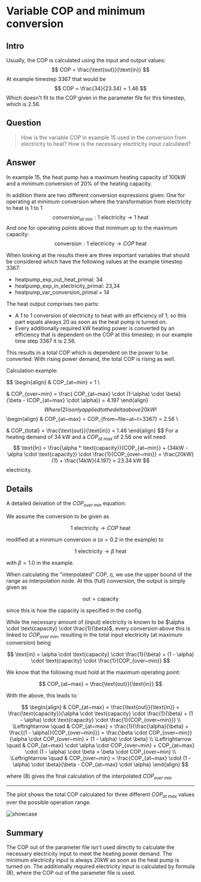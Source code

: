 # Variable COP and minimum conversion

## Intro
Usually, the COP is calculated using the input and output values: 
$$ COP = \frac{\text{out}}{\text{in}} $$
At example timestep 3367 that would be
$$ COP = \frac{34}{23.34} = 1.46 $$
Which doesn't fit to the COP given in the parameter file for this timestep, which is 2.56. 


## Question
>  How is the variable COP in example 15 used in the conversion from electricity to heat? How is the necessary electricity input calculated? 

## Answer
In example 15, the heat pump has a maximum heating capacity of 100kW and a minimum conversion of 20% of the heating capacity. 

In addition there are two different conversion expressions given: One for operating at minimum conversion where the transformation from electricity to heat is 1 to 1
$$ conversion_{at~min}: 1~\text{electricity} \longrightarrow 1~\text{heat} $$
And one for operating points above that minimum up to the maximum capacity: 
$$ \text{conversion}: 1~\text{electricity} \longrightarrow COP~\text{heat} $$

When looking at the results there are three important variables that should be considered which have the following values at the example timestep 3367: 
* heatpump_exp_out_heat_primal: 34
* heatpump_exp_in_electricity_primal: 23,34
* heatpump_var_conversion_primal = 14

The heat output comprises two parts: 
* A 1 to 1 conversion of electricity to heat with an efficiency of 1; so this part equals always 20 as soon as the heat pump is turned on. 
* Every additionally required kW heating power is converted by an efficiency that is dependent on the COP at this timestep; in our example time step 3367 it is 2.56. 

This results in a total COP which is dependent on the power to be converted: With rising power demand, the total COP is rising as well. 

Calculation example: 

$$
\begin{align}
& COP_{at~min} = 1 \\

& COP_{over~min} = \frac{ COP_{at~max} \cdot (1-\alpha) \cdot \beta}{\beta - (COP_{at~max} \cdot \alpha)} = 4.197
\end{align}
$$
Where (2) is only applied to the delta above 20kW!
$$
\begin{align}
& COP_{at~max} = COP_{from~file~at~t=3367} = 2.56 \\

& COP_{total} = \frac{\text{out}}{\text{in}} = 1.46
\end{align}
$$
For a heating demand of 34 kW and a $COP_{at~max}$ of 2.56 one will need 
$$
\text{In} = \frac{\alpha * \text{capacity}}{COP_{at~min}} + (34kW - \alpha \cdot \text{capacity}) \cdot \frac{1}{COP_{over~min}} = \frac{20kW}{1} +  \frac{14kW}{4.197} = 23.34 kW $$ 
electricity. 


## Details

A detailed deivation of the $COP_{over~min}$ equation: 

We assume the conversion to be given as

$$ 1~\text{electricity} \longrightarrow COP~\text{heat} $$

modified at a minimum conversion $\alpha$ ($\alpha = 0.2$ in the example) to

$$ 1~\text{electricity} \longrightarrow \beta~\text{heat} $$

with $\beta = 1.0$ in the example.

When calculating the "interpolated" COP, $\eta$, we use the upper bound of the range as
interpolation node. At this (full) conversion, the output is simply given as

$$ \text{out} = \text{capacity} $$

since this is how the capacity is specified in the config. 

While the necessary amount of (input) electricity is known to
be $\alpha \cdot \text{capacity} \cdot \frac{1}{\beta}$, every conversion above this is linked to $COP_{over~min}$, resulting in
the total input electricity (at maximum conversion) being

$$ \text{in} = \alpha \cdot \text{capacity} \cdot \frac{1}{\beta} + (1 - \alpha) \cdot \text{capacity} \cdot \frac{1}{COP_{over~min}} $$

We know that the following must hold at the maximum operating point:

$$ COP_{at~max} = \frac{\text{out}}{\text{in}} $$

With the above, this leads to:

$$
\begin{align}
    & COP_{at~max} = \frac{\text{out}}{\text{in}} = \frac{\text{capacity}}{\alpha \cdot \text{capacity} \cdot \frac{1}{\beta} + (1 - \alpha) \cdot \text{capacity} \cdot \frac{1}{COP_{over~min}}} \\
    \Leftrightarrow \quad & COP_{at~max} = \frac{1}{\frac{\alpha}{\beta} + \frac{(1 - \alpha)}{COP_{over~min}}} = \frac{\beta \cdot COP_{over~min}}{\alpha \cdot COP_{over~min} + (1 - \alpha) \cdot \beta} \\
    \Leftrightarrow \quad & COP_{at~max} \cdot \alpha \cdot COP_{over~min} + COP_{at~max} \cdot (1 - \alpha) \cdot \beta = \beta \cdot COP_{over~min} \\
    \Leftrightarrow \quad & COP_{over~min} = \frac{COP_{at~max} \cdot (1 - \alpha) \cdot \beta}{\beta - COP_{at~max} \cdot \alpha}
\end{align}
$$

where $(8)$ gives the final calculation of the interpolated $COP_{over~min}$

---

The plot shows the total COP calculated for three different $COP_{at~max}$ values over the possible operation range. 

![showcase](https://gist.github.com/user-attachments/assets/87682e1f-4935-4615-a352-53f6fb8af2fa)

## Summary

The COP out of the parameter file isn't used directly to calculate the necessary electricity input to meet the heating power demand. The minimum electricity input is always 20kW as soon as the heat pump is turned on. The additionally required electricity input is calculated by formula $(8)$, where the COP out of the parameter file is used. 

